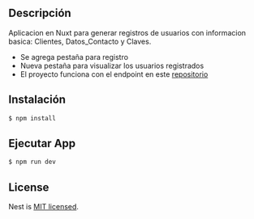 ## Descripción

Aplicacion en Nuxt para generar registros de usuarios con informacion basica: Clientes, Datos_Contacto y Claves.

- Se agrega pestaña para registro
- Nueva pestaña para visualizar los usuarios registrados
- El proyecto funciona con el endpoint en este [repositorio](https://github.com/dev-oiram/registroAPI)

## Instalación

```bash
$ npm install
```

## Ejecutar App

```bash
$ npm run dev
```


## License

Nest is [MIT licensed](LICENSE).